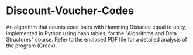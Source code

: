 # Discount-Voucher-Codes

An algorithm that counts code pairs with Hamming Distance equal to unity, implemented in Python using hash tables, for the "Algorithms and Data Structures" course.
Refer to the enclosed PDF file for a detailed analysis of the program (Greek).
